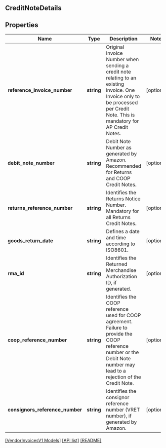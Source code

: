 ## CreditNoteDetails

## Properties

Name | Type | Description | Notes
------------ | ------------- | ------------- | -------------
**reference_invoice_number** | **string** | Original Invoice Number when sending a credit note relating to an existing invoice. One Invoice only to be processed per Credit Note. This is mandatory for AP Credit Notes. | [optional]
**debit_note_number** | **string** | Debit Note Number as generated by Amazon. Recommended for Returns and COOP Credit Notes. | [optional]
**returns_reference_number** | **string** | Identifies the Returns Notice Number. Mandatory for all Returns Credit Notes. | [optional]
**goods_return_date** | **string** | Defines a date and time according to ISO8601. | [optional]
**rma_id** | **string** | Identifies the Returned Merchandise Authorization ID, if generated. | [optional]
**coop_reference_number** | **string** | Identifies the COOP reference used for COOP agreement. Failure to provide the COOP reference number or the Debit Note number may lead to a rejection of the Credit Note. | [optional]
**consignors_reference_number** | **string** | Identifies the consignor reference number (VRET number), if generated by Amazon. | [optional]

[[VendorInvoicesV1 Models]](../) [[API list]](../../Api) [[README]](../../../README.md)
